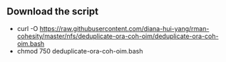 ## Download the script

- curl -O https://raw.githubusercontent.com/diana-hui-yang/rman-cohesity/master/nfs/deduplicate-ora-coh-oim/deduplicate-ora-coh-oim.bash
- chmod 750 deduplicate-ora-coh-oim.bash

